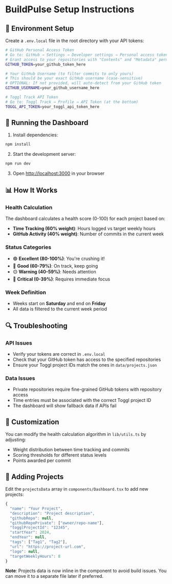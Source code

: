 # BuildPulse Setup Instructions

## 🔧 Environment Setup

Create a `.env.local` file in the root directory with your API tokens:

```bash
# GitHub Personal Access Token
# Go to: GitHub → Settings → Developer settings → Personal access tokens → Fine-grained tokens
# Grant access to your repositories with "Contents" and "Metadata" permissions
GITHUB_TOKEN=your_github_token_here

# Your GitHub Username (to filter commits to only yours)
# This should be your exact GitHub username (case-sensitive)
# OPTIONAL: If not provided, will auto-detect from your GitHub token
GITHUB_USERNAME=your_github_username_here

# Toggl Track API Token  
# Go to: Toggl Track → Profile → API Token (at the bottom)
TOGGL_API_TOKEN=your_toggl_api_token_here
```

## 🚀 Running the Dashboard

1. Install dependencies:
```bash
npm install
```

2. Start the development server:
```bash
npm run dev
```

3. Open [http://localhost:3000](http://localhost:3000) in your browser

## 📊 How It Works

### Health Calculation
The dashboard calculates a health score (0-100) for each project based on:

- **Time Tracking (60% weight)**: Hours logged vs target weekly hours
- **GitHub Activity (40% weight)**: Number of commits in the current week

### Status Categories
- 🟢 **Excellent (80-100%)**: You're crushing it!
- 🔵 **Good (60-79%)**: On track, keep going
- 🟡 **Warning (40-59%)**: Needs attention
- 🔴 **Critical (0-39%)**: Requires immediate focus

### Week Definition
- Weeks start on **Saturday** and end on **Friday**
- All data is filtered to the current week period

## 🔍 Troubleshooting

### API Issues
- Verify your tokens are correct in `.env.local`
- Check that your GitHub token has access to the specified repositories
- Ensure your Toggl project IDs match the ones in `data/projects.json`

### Data Issues
- Private repositories require fine-grained GitHub tokens with repository access
- Time entries must be associated with the correct Toggl project ID
- The dashboard will show fallback data if APIs fail

## 🎨 Customization

You can modify the health calculation algorithm in `lib/utils.ts` by adjusting:
- Weight distribution between time tracking and commits
- Scoring thresholds for different status levels
- Points awarded per commit

## 📝 Adding Projects

Edit the `projectsData` array in `components/Dashboard.tsx` to add new projects:

```javascript
{
  "name": "Your Project",
  "description": "Project description",
  "githubRepo": null,
  "githubRepoPrivate": ["owner/repo-name"],
  "togglProjectId": "12345",
  "startYear": 2024,
  "endYear": null,
  "tags": ["Tag1", "Tag2"],
  "url": "https://project-url.com",
  "logo": null,
  "targetWeeklyHours": 8
}
```

**Note**: Projects data is now inline in the component to avoid build issues. You can move it to a separate file later if preferred. 